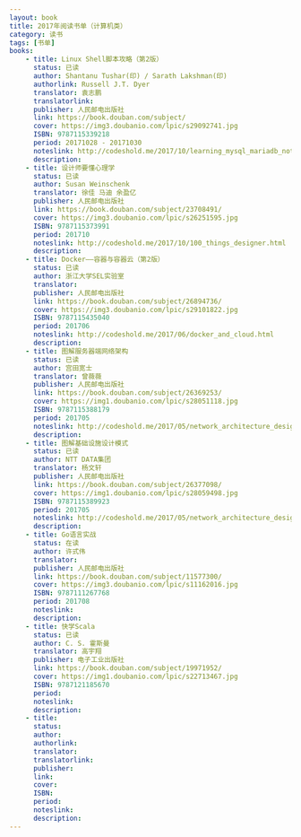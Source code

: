 ```yaml
---
layout: book
title: 2017年阅读书单（计算机类）
category: 读书
tags: [书单]
books:
    - title: Linux Shell脚本攻略（第2版）
      status: 已读 
      author: Shantanu Tushar(印) / Sarath Lakshman(印)
      authorlink: Russell J.T. Dyer 
      translator: 袁志鹏
      translatorlink: 
      publisher: 人民邮电出版社
      link: https://book.douban.com/subject/
      cover: https://img3.doubanio.com/lpic/s29092741.jpg
      ISBN: 9787115339218
      period: 20171028 - 20171030
      noteslink: http://codeshold.me/2017/10/learning_mysql_mariadb_notes.html
      description: 
    - title: 设计师要懂心理学
      status: 已读
      author: Susan Weinschenk 
      translator: 徐佳 马迪 余盈亿 
      publisher: 人民邮电出版社
      link: https://book.douban.com/subject/23708491/
      cover: https://img3.doubanio.com/lpic/s26251595.jpg
      ISBN: 9787115373991
      period: 201710
      noteslink: http://codeshold.me/2017/10/100_things_designer.html
      description: 
    - title: Docker——容器与容器云（第2版）
      status: 已读
      author: 浙江大学SEL实验室 
      translator: 
      publisher: 人民邮电出版社
      link: https://book.douban.com/subject/26894736/
      cover: https://img3.doubanio.com/lpic/s29101822.jpg
      ISBN: 9787115435040
      period: 201706
      noteslink: http://codeshold.me/2017/06/docker_and_cloud.html
      description: 
    - title: 图解服务器端网络架构
      status: 已读
      author: 宫田宽士 
      translator: 曾薇薇 
      publisher: 人民邮电出版社
      link: https://book.douban.com/subject/26369253/
      cover: https://img1.doubanio.com/lpic/s28051118.jpg
      ISBN: 9787115388179
      period: 201705
      noteslink: http://codeshold.me/2017/05/network_architecture_design.html
      description:
    - title: 图解基础设施设计模式
      status: 已读
      author: NTT DATA集团 
      translator: 杨文轩 
      publisher: 人民邮电出版社
      link: https://book.douban.com/subject/26377098/
      cover: https://img1.doubanio.com/lpic/s28059498.jpg
      ISBN: 9787115389923
      period: 201705
      noteslink: http://codeshold.me/2017/05/network_architecture_design.html
      description: 
    - title: Go语言实战
      status: 在读
      author: 许式伟 
      translator: 
      publisher: 人民邮电出版社
      link: https://book.douban.com/subject/11577300/
      cover: https://img3.doubanio.com/lpic/s11162016.jpg
      ISBN: 9787111267768
      period: 201708
      noteslink: 
      description: 
    - title: 快学Scala
      status: 已读
      author: C. S. 霍斯曼 
      translator: 高宇翔 
      publisher: 电子工业出版社
      link: https://book.douban.com/subject/19971952/
      cover: https://img1.doubanio.com/lpic/s22713467.jpg
      ISBN: 9787121185670
      period: 
      noteslink: 
      description: 
    - title: 
      status: 
      author: 
      authorlink: 
      translator: 
      translatorlink: 
      publisher: 
      link: 
      cover: 
      ISBN: 
      period: 
      noteslink: 
      description: 
---
```

